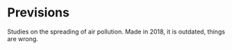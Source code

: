 # Previsions

Studies on the spreading of air pollution.
Made in 2018, it is outdated, things are wrong.
